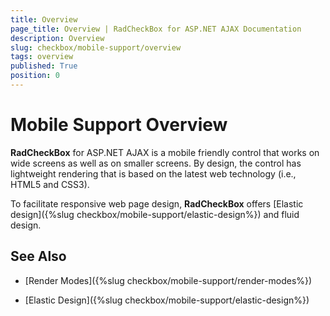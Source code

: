 ```yaml
---
title: Overview
page_title: Overview | RadCheckBox for ASP.NET AJAX Documentation
description: Overview
slug: checkbox/mobile-support/overview
tags: overview
published: True
position: 0
---
```


# Mobile Support Overview

**RadCheckBox** for ASP.NET AJAX is a mobile friendly control that works on wide screens as well as on smaller screens. By design, the control has lightweight rendering that is based on the latest web technology (i.e., HTML5 and CSS3).

To facilitate responsive web page design, **RadCheckBox** offers [Elastic design]({%slug checkbox/mobile-support/elastic-design%}) and fluid design.

## See Also

 * [Render Modes]({%slug checkbox/mobile-support/render-modes%})

 * [Elastic Design]({%slug checkbox/mobile-support/elastic-design%})

